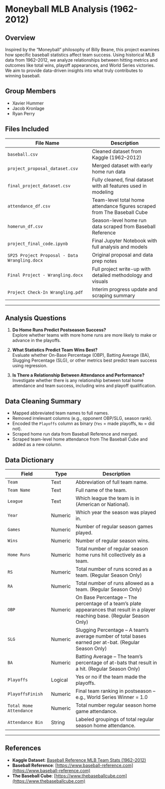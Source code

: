 # Moneyball MLB Analysis (1962-2012)

## Overview
Inspired by the “Moneyball” philosophy of Billy Beane, this project examines how specific baseball statistics affect team success. Using historical MLB data from 1962–2012, we analyze relationships between hitting metrics and outcomes like total wins, playoff appearances, and World Series victories. We aim to provide data-driven insights into what truly contributes to winning baseball.

## Group Members
* Xavier Hummer
* Jacob Kronlage
* Ryan Perry

## Files Included

| File Name                              | Description                                                                 |
|----------------------------------------|-----------------------------------------------------------------------------|
| `baseball.csv`                         | Cleaned dataset from Kaggle (1962–2012)                                     |
| `project_proposal_dataset.csv`         | Merged dataset with early home run data                                     |
| `final_project_dataset.csv`            | Fully cleaned, final dataset with all features used in modeling             |
| `attendance_df.csv`                    | Team-level total home attendance figures scraped from The Baseball Cube     |
| `homerun_df.csv`                       | Season-level home run data scraped from Baseball Reference                  |
| `project_final_code.ipynb`             | Final Jupyter Notebook with full analysis and models                        |
| `SP25 Project Proposal - Data Wrangling.docx` | Original proposal and data prep notes                                |
| `Final Project - Wrangling.docx`       | Full project write-up with detailed methodology and visuals                 |
| `Project Check-In Wrangling.pdf`       | Interim progress update and scraping summary                                |

---

## Analysis Questions

1. **Do Home Runs Predict Postseason Success?**     
   Explore whether teams with more home runs are more likely to make or advance in the playoffs.

2. **What Statistics Predict Team Wins Best?**  
   Evaluate whether On-Base Percentage (OBP), Batting Average (BA), Slugging Percentage (SLG), or other metrics best predict team success using regression.

3. **Is There a Relationship Between Attendance and Performance?**  
   Investigate whether there is any relationship between total home attendance and team success, including wins and playoff qualification.

## Data Cleaning Summary

* Mapped abbreviated team names to full names.  
* Removed irrelevant columns (e.g., opponent OBP/SLG, season rank).  
* Encoded the `Playoffs` column as binary (`Yes` = made playoffs, `No` = did not).  
* Scraped home run data from Baseball Reference and merged.  
* Scraped team-level home attendance from The Baseball Cube and added as a new column.  

## Data Dictionary

| Field                   | Type    | Description                                                                 |
|------------------------|---------|-----------------------------------------------------------------------------|
| `Team`                 | Text    | Abbreviation of full team name.                                             |
| `Team Name`            | Text    | Full name of the team.                                                      |
| `League`               | Text    | Which league the team is in (American or National).                         |
| `Year`                 | Numeric | Which year the season was played in.                                        |
| `Games`                | Numeric | Number of regular season games played.                                      |
| `Wins`                 | Numeric | Number of regular season wins.                                              |
| `Home Runs`            | Numeric | Total number of regular season home runs hit collectively as a team.        |
| `RS`                   | Numeric | Total number of runs scored as a team. (Regular Season Only)                |
| `RA`                   | Numeric | Total number of runs allowed as a team. (Regular Season Only)               |
| `OBP`                  | Numeric | On Base Percentage – The percentage of a team’s plate appearances that result in a player reaching base. (Regular Season Only) |
| `SLG`                  | Numeric | Slugging Percentage – A team’s average number of total bases earned per at-bat. (Regular Season Only) |
| `BA`                   | Numeric | Batting Average – The team’s percentage of at-bats that result in a hit. (Regular Season Only) |
| `Playoffs`             | Logical | Yes or no if the team made the playoffs.                                    |
| `PlayoffsFinish`       | Numeric | Final team ranking in postseason – e.g., World Series Winner = 1.0          |
| `Total Home Attendance`| Numeric | Total number regular season home game attendance.                           |
| `Attendance Bin`       | String  | Labeled groupings of total regular season home attendance.                  |

---

## References

- **Kaggle Dataset**: [Baseball Reference MLB Team Stats (1962–2012)](https://www.kaggle.com/datasets)  
- **Baseball Reference**: [https://www.baseball-reference.com](https://www.baseball-reference.com)  
- **The Baseball Cube**: [https://www.thebaseballcube.com](https://www.thebaseballcube.com)  
